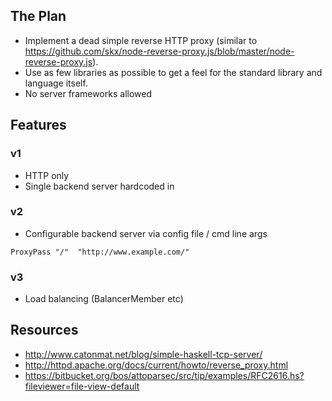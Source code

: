 ## The Plan

- Implement a dead simple reverse HTTP proxy (similar to https://github.com/skx/node-reverse-proxy.js/blob/master/node-reverse-proxy.js).
- Use as few libraries as possible to get a feel for the standard library and language itself.
- No server frameworks allowed

## Features

### v1

- HTTP only
- Single backend server hardcoded in

### v2

- Configurable backend server via config file / cmd line args

`ProxyPass "/"  "http://www.example.com/"`

### v3

- Load balancing (BalancerMember etc)

## Resources
- http://www.catonmat.net/blog/simple-haskell-tcp-server/
- http://httpd.apache.org/docs/current/howto/reverse_proxy.html
- https://bitbucket.org/bos/attoparsec/src/tip/examples/RFC2616.hs?fileviewer=file-view-default
